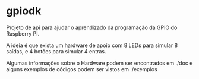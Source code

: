 gpiodk
======

Projeto de api para ajudar o aprendizado da programação da GPIO do Raspberry PI.

A ideia é que exista um hardware de apoio com 8 LEDs para simular 8 saídas,
e 4 botões para simular 4 entras.

Algumas informações sobre o Hardware podem ser encontrados em ./doc e alguns
exemplos de códigos podem ser vistos em ./exemplos
